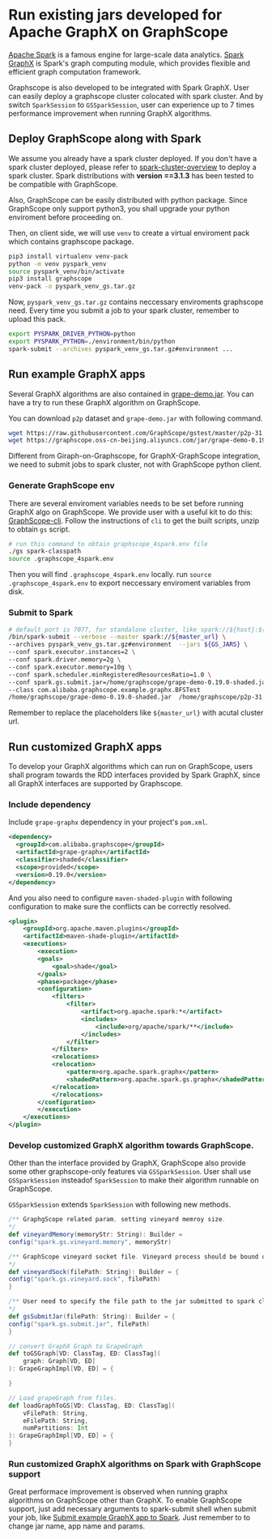 # Run existing jars developed for Apache GraphX on GraphScope

[Apache Spark](https://spark.apache.org/) is a famous engine for large-scale data analytics. [Spark GraphX](https://spark.apache.org/graphx/) is Spark's graph
computing module, which provides  flexible and efficient graph computation framework.

Graphscope is also developed to be integrated with Spark GraphX. User can easily deploy a graphscope cluster colocated with spark cluster. And by switch `SparkSession` to `GSSparkSession`, user can experience up to 7 times performance 
improvement when running GraphX algorithms.

## Deploy GraphScope along with Spark

We assume you already have a spark cluster deployed. If you don't have a spark cluster deployed, please refer to [spark-cluster-overview](https://spark.apache.org/docs/latest/cluster-overview.html) to deploy a spark cluster.
Spark distributions with **version ==3.1.3** has been tested to be compatible with GraphScope.

Also, GraphScope can be easily distributed with python package. Since GraphScope only 
support python3, you shall upgrade your python enviroment before proceeding on.

Then, on client side, we will use `venv` to create a virtual enviroment pack which contains graphscope package.

```bash
pip3 install virtualenv venv-pack
python -m venv pyspark_venv
source pyspark_venv/bin/activate
pip3 install graphscope
venv-pack -o pyspark_venv_gs.tar.gz
```

Now, `pyspark_venv_gs.tar.gz` contains neccessary enviroments graphscope need. Every time
you submit a job to your spark cluster, remember to upload this pack.

```bash
export PYSPARK_DRIVER_PYTHON=python
export PYSPARK_PYTHON=./environment/bin/python
spark-submit --archives pyspark_venv_gs.tar.gz#environment ...
```

## Run example GraphX apps

Several GraphX algorithms are also contained in [grape-demo.jar](https://graphscope.oss-cn-beijing.aliyuncs.com/jar/grape-demo-0.19.0-shaded.jar). You can have a try to run these GraphX algorithm on GraphScope.

You can download `p2p` dataset and `grape-demo.jar` with following command.
```bash
wget https://raw.githubusercontent.com/GraphScope/gstest/master/p2p-31.e /home/graphscope/p2p-31.e
wget https://graphscope.oss-cn-beijing.aliyuncs.com/jar/grape-demo-0.19.0-shaded.jar /home/graphscope/grape-demo-0.19.0-shaded.jar
```

Different from Giraph-on-Graphscope, for GraphX-GraphScope integration, we need to submit jobs to spark cluster, not with GraphScope python client.

### Generate GraphScope env

There are several enviroment variables needs to be set before running GraphX algo on 
GraphScope. We provide user with a useful kit to do this: [GraphScope-cli](https://github.com/GraphScope/cli). Follow the instructions of `cli` to get the built scripts, unzip to obtain `gs` script.

```bash
# run this command to obtain graphscope_4spark.env file
./gs spark-classpath
source .graphscope_4spark.env
```

Then you will find `.graphscope_4spark.env` locally. run `source .graphscope_4spark.env` to export neccessary enviroment variables from disk.

### Submit to Spark

```bash
# default port is 7077, for standalone cluster, like spark://${host}:${port}
/bin/spark-submit --verbose --master spark://${master_url} \
--archives pyspark_venv_gs.tar.gz#environment  --jars ${GS_JARS} \
--conf spark.executor.instances=2 \
--conf spark.driver.memory=2g \
--conf spark.executor.memory=10g \
--conf spark.scheduler.minRegisteredResourcesRatio=1.0 \
--conf spark.gs.submit.jar=/home/graphscope/grape-demo-0.19.0-shaded.jar \
--class com.alibaba.graphscope.example.graphx.BFSTest 
/home/graphscope/grape-demo-0.19.0-shaded.jar  /home/graphscope/p2p-31.e 2 1
```

Remember to replace the placeholders like `${master_url}` with acutal cluster url.

## Run customized GraphX apps

To develop your GraphX algorithms which can run on GraphScope, users shall program towards the RDD interfaces provided by Spark GraphX, since all GraphX interfaces are
supported by Graphscope.

### Include dependency

Include `grape-graphx` dependency in your project's `pom.xml`.

```xml
<dependency>
  <groupId>com.alibaba.graphscope</groupId>
  <artifactId>grape-graphx</artifactId>
  <classifier>shaded</classifier>
  <scope>provided</scope>
  <version>0.19.0</version>
</dependency>
```

And you also need to configure `maven-shaded-plugin` with following configuration to make sure the conflicts can be correctly resolved.

```xml
<plugin>
    <groupId>org.apache.maven.plugins</groupId>
    <artifactId>maven-shade-plugin</artifactId>
    <executions>
        <execution>
        <goals>
            <goal>shade</goal>
        </goals>
        <phase>package</phase>
        <configuration>
            <filters>
                <filter>
                    <artifact>org.apache.spark:*</artifact>
                    <includes>
                        <include>org/apache/spark/**</include>
                    </includes>
                </filter>
            </filters>
            <relocations>
            <relocation>
                <pattern>org.apache.spark.graphx</pattern>
                <shadedPattern>org.apache.spark.gs.graphx</shadedPattern>
            </relocation>
            </relocations>
        </configuration>
        </execution>
    </executions>
</plugin>
```


### Develop customized GraphX algorithm towards GraphScope.


Other than the interface provided by GraphX, GraphScope also provide some other graphscope-only features
via `GSSparkSession`. User shall use `GSSparkSession` insteadof `SparkSession` to make their algorithm runnable on GraphScope.

`GSSparkSession` extends `SparkSession` with following new methods.
```scala
/** GraphgScope related param, setting vineyard memroy size.
*/
def vineyardMemory(memoryStr: String): Builder =
config("spark.gs.vineyard.memory", memoryStr)

/** GraphScope vineyard socket file. Vineyard process should be bound on this address on all workers.
*/
def vineyardSock(filePath: String): Builder = {
config("spark.gs.vineyard.sock", filePath)
}

/** User need to specify the file path to the jar submitted to spark cluster.
*/
def gsSubmitJar(filePath: String): Builder = {
config("spark.gs.submit.jar", filePath)
}

// convert GraphX Graph to GrapeGraph
def toGSGraph[VD: ClassTag, ED: ClassTag](
    graph: Graph[VD, ED]
): GrapeGraphImpl[VD, ED] = {

}

// Load grapeGraph from files.
def loadGraphToGS[VD: ClassTag, ED: ClassTag](
    vFilePath: String,
    eFilePath: String,
    numPartitions: Int
): GrapeGraphImpl[VD, ED] = {
}
```


### Run customized GraphX algorithms on Spark with GraphScope support

Great performace improvement is observed when running graphx algorithms on GraphScope other than GraphX. To enable GraphScope support, just add necessary arguments to spark-submit shell when submit your job, like [Submit example GraphX app to Spark](#submit-to-spark). Just remember to to change jar name, app name and params.